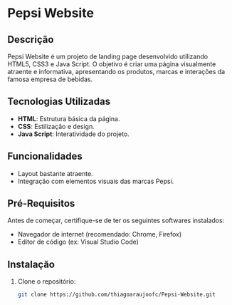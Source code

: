 # Pepsi Website

## Descrição

Pepsi Website é um projeto de landing page desenvolvido utilizando HTML5, CSS3 e Java Script. O objetivo é criar uma página visualmente atraente e informativa, apresentando os produtos, marcas e interações da famosa empresa de bebidas.

## Tecnologias Utilizadas

- **HTML**: Estrutura básica da página.
- **CSS**: Estilização e design.
- **Java Script**: Interatividade do projeto.

## Funcionalidades

- Layout bastante atraente.
- Integração com elementos visuais das marcas Pepsi.

## Pré-Requisitos

Antes de começar, certifique-se de ter os seguintes softwares instalados:

- Navegador de internet (recomendado: Chrome, Firefox)
- Editor de código (ex: Visual Studio Code)

## Instalação

1. Clone o repositório:
   ```bash
   git clone https://github.com/thiagoaraujoofc/Pepsi-Website.git

